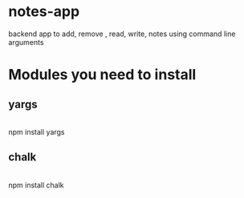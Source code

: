 # notes-app
backend app to add, remove , read, write, notes using command line arguments
# Modules you need to install
<h2>yargs</h2><br>npm install yargs <br>
<h2>chalk</h2><br>npm install chalk<br>
